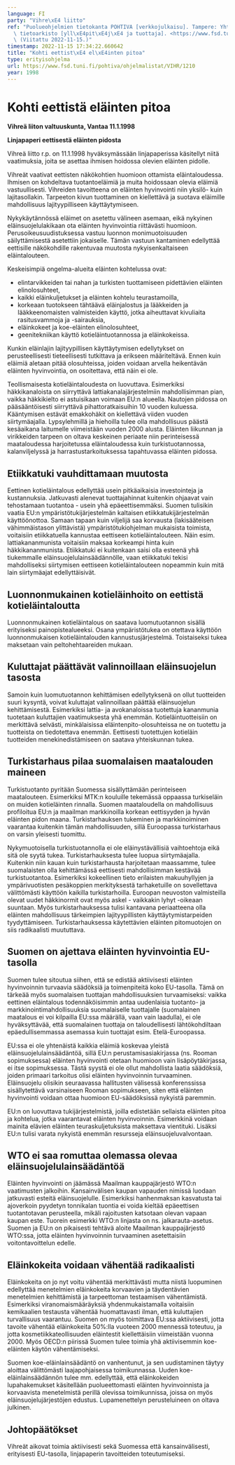```yaml
---
language: FI
party: "Vihre\xE4 liitto"
ref: "Puolueohjelmien tietokanta POHTIVA [verkkojulkaisu]. Tampere: Yhteiskuntatieteellinen\
  \ tietoarkisto [yll\xE4pit\xE4j\xE4 ja tuottaja]. <https://www.fsd.tuni.fi/pohtiva>.\
  \ (Viitattu 2022-11-15.)"
timestamp: 2022-11-15 17:34:22.660642
title: "Kohti eettist\xE4 el\xE4inten pitoa"
type: erityisohjelma
url: https://www.fsd.tuni.fi/pohtiva/ohjelmalistat/VIHR/1210
year: 1998
---
```



# Kohti eettistä eläinten pitoa


**Vihreä liiton valtuuskunta, Vantaa 11.1.1998**  

**Linjapaperi eettisestä eläinten pidosta**


Vihreä liitto r.p. on 11.1.1998 hyväksymässään linjapaperissa käsitellyt niitä vaatimuksia, joita se asettaa ihmisen hoidossa olevien eläinten pidolle.


Vihreät vaativat eettisten näkökohtien huomioon ottamista eläintaloudessa. Ihmisen on kohdeltava tuotantoeläimiä ja muita hoidossaan olevia eläimiä vastuullisesti. Vihreiden tavoitteena on eläinten hyvinvointi niin yksilö- kuin lajitasollakin. Tarpeeton kivun tuottaminen on kiellettävä ja suotava eläimille mahdollisuus lajityypilliseen käyttäytymiseen.


Nykykäytännössä eläimet on asetettu välineen asemaan, eikä nykyinen eläinsuojelulakikaan ota eläinten hyvinvointia riittävästi huomioon. Perusoikeusuudistuksessa vastuu luonnon monimuotoisuuden säilyttämisestä asetettiin jokaiselle. Tämän vastuun kantaminen edellyttää eettisille näkökohdille rakentuvaa muutosta nykyisenkaltaiseen eläintalouteen.


Keskeisimpiä ongelma-alueita eläinten kohtelussa ovat:


* elintarvikkeiden tai nahan ja turkisten tuottamiseen pidettävien eläinten elinolosuhteet,
* kaikki eläinkuljetukset ja eläinten kohtelu teurastamoilla,
* korkeaan tuotokseen tähtäävä eläinjalostus ja lääkkeiden ja lääkkeenomaisten valmisteiden käyttö, jotka aiheuttavat kivuliaita rasitusvammoja ja -sairauksia,
* eläinkokeet ja koe-eläinten elinolosuhteet,
* geenitekniikan käyttö kotieläintuotannossa ja eläinkokeissa.


Kunkin eläinlajin lajityypillisen käyttäytymisen edellytykset on perusteellisesti tieteellisesti tutkittava ja erikseen määriteltävä. Ennen kuin eläimiä aletaan pitää olosuhteissa, joiden voidaan arvella heikentävän eläinten hyvinvointia, on osoitettava, että näin ei ole.


Teollismaisesta kotieläintaloudesta on luovuttava. Esimerkiksi häkkikanaloista on siirryttävä lattiakanalajärjestelmiin mahdollisimman pian, vaikka häkkikielto ei astuisikaan voimaan EU:n alueella. Nautojen pidossa on pääsääntöisesti siirryttävä pihattoratkaisuihin 10 vuoden kuluessa. Kääntymisen estävät emakkohäkit on kiellettävä viiden vuoden siirtymäajalla. Lypsylehmillä ja hiehoilla tulee olla mahdollisuus päästä kesäaikana laitumelle viimeistään vuoden 2000 alusta. Eläinten liikunnan ja virikkeiden tarpeen on oltava keskeinen periaate niin perinteisessä maataloudessa harjoitetussa eläintaloudessa kuin turkistuotannossa, kalanviljelyssä ja harrastustarkoituksessa tapahtuvassa eläinten pidossa.


## Etiikkatuki vauhdittamaan muutosta


Eettinen kotieläintalous edellyttää usein pitkäaikaisia investointeja ja kustannuksia. Jatkuvasti alenevat tuottajahinnat kuitenkin ohjaavat vain tehostamaan tuotantoa - usein yhä epäeettisemmäksi. Suomen tulisikin vaatia EU:n ympäristötukijärjestelmän kaltaisen etiikkatukijärjestelmän käyttöönottoa. Samaan tapaan kuin viljelijä saa korvausta (lakisääteisen vähimmäistason ylittävistä) ympäristötukiohjelman mukaisista toimista, voitaisiin etiikkatuella kannustaa eettiseen kotieläintalouteen. Näin esim. lattiakananmunista voitaisiin maksaa korkeampi hinta kuin häkkikananmunista. Etiikkatuki ei kuitenkaan saisi olla esteenä yhä tiukemmalle eläinsuojelulainsäädännölle, vaan etiikkatuki tekisi mahdolliseksi siirtymisen eettiseen kotieläintalouteen nopeammin kuin mitä lain siirtymäajat edellyttäisivät.


## Luonnonmukainen kotieläinhoito on eettistä kotieläintaloutta


Luonnonmukainen kotieläintalous on saatava luomutuotannon sisällä erityiseksi painopistealueeksi. Osana ympäristötukea on otettava käyttöön luonnonmukaisen kotieläintalouden kannustusjärjestelmä. Toistaiseksi tukea maksetaan vain peltohehtaareiden mukaan.


## Kuluttajat päättävät valinnoillaan eläinsuojelun tasosta


Samoin kuin luomutuotannon kehittämisen edellytyksenä on ollut tuotteiden suuri kysyntä, voivat kuluttajat valinnoillaan päättää eläinsuojelun kehittämisestä. Esimerkiksi lattia- ja avokanaloissa tuotettuja kananmunia tuotetaan kuluttajien vaatimuksesta yhä enemmän. Kotieläintuotteisiin on merkittävä selvästi, minkälaisissa eläintenpito-olosuhteissa ne on tuotettu ja tuotteista on tiedotettava enemmän. Eettisesti tuotettujen kotieläin tuotteiden menekinedistämiseen on saatava yhteiskunnan tukea.


## Turkistarhaus pilaa suomalaisen maatalouden maineen


Turkistuotanto pyritään Suomessa sisällyttämään perinteiseen maatalouteen. Esimerkiksi MTK:n kouluille tekemässä oppaassa turkiseläin on muiden kotieläinten rinnalla. Suomen maataloudella on mahdollisuus profiloitua EU:n ja maailman markkinoilla korkean eettisyyden ja hyvän eläinten pidon maana. Turkistarhauksen tukeminen ja markkinoiminen vaarantaa kuitenkin tämän mahdollisuuden, sillä Euroopassa turkistarhaus on varsin yleisesti tuomittu.


Nykymuotoisella turkistuotannolla ei ole eläinystävällisiä vaihtoehtoja eikä sitä ole syytä tukea. Turkistarhauksesta tulee luopua siirtymäajalla. Kuitenkin niin kauan kuin turkistarhausta harjoitetaan maassamme, tulee suomalaisten olla kehittämässä eettisesti mahdollisimman kestävää turkistuotantoa. Esimerkiksi kokeellinen tieto erilaisten makuuhyllyjen ja ympärivuotisten pesäkoppien merkityksestä tarhaketuille on sovellettava välittömästi käyttöön kaikilla turkistarhoilla. Euroopan neuvoston valmisteilla olevat uudet häkkinormit ovat myös askel - vaikkakin lyhyt -oikeaan suuntaan. Myös turkistarhauksessa tulisi kantavana periaatteena olla eläinten mahdollisuus tärkeimpien lajityypillisten käyttäytymistarpeiden tyydyttämiseen. Turkistarhauksessa käytettävien eläinten pitomuotojen on siis radikaalisti muututtava.


## Suomen on ajettava eläinten hyvinvointia EU-tasolla


Suomen tulee sitoutua siihen, että se edistää aktiivisesti eläinten hyvinvoinnin turvaavia säädöksiä ja toimenpiteitä koko EU-tasolla. Tämä on tärkeää myös suomalaisen tuottajan mahdollisuuksien turvaamiseksi: vaikka eettinen eläintalous todennäköisimmin antaa uudenlaisia tuotanto- ja markkinointimahdollisuuksia suomalaiselle tuottajalle (suomalainen maatalous ei voi kilpailla EU:ssa määrällä, vaan vain laadulla), ei ole hyväksyttävää, että suomalainen tuottaja on taloudellisesti lähtökohdiltaan epäedullisemmassa asemassa kuin tuottajat esim. Etelä-Euroopassa.


EU:ssa ei ole yhtenäistä kaikkia eläimiä koskevaa yleistä eläinsuojelulainsäädäntöä, sillä EU:n perustamisasiakirjassa (ns. Rooman sopimuksessa) eläinten hyvinvointi otetaan huomioon vain lisäpöytäkirjassa, ei itse sopimuksessa. Tästä syystä ei ole ollut mahdollista laatia säädöksiä, joiden primaari tarkoitus olisi eläinten hyvinvoinnin turvaaminen. Eläinsuojelu olisikin seuraavassa hallitusten välisessä konferenssissa sisällytettävä varsinaiseen Rooman sopimukseen, siten että eläinten hyvinvointi voidaan ottaa huomioon EU-säädöksissä nykyistä paremmin.


EU:n on luovuttava tukijärjestelmistä, joilla edistetään sellaista eläinten pitoa ja kohtelua, jotka vaarantavat eläinten hyvinvoinnin. Esimerkkinä voidaan mainita elävien eläinten teuraskuljetuksista maksettava vientituki. Lisäksi EU:n tulisi varata nykyistä enemmän resursseja eläinsuojeluvalvontaan.


## WTO ei saa romuttaa olemassa olevaa eläinsuojelulainsäädäntöä


Eläinten hyvinvointi on jäämässä Maailman kauppajärjestö WTO:n vaatimusten jalkoihin. Kansainvälisen kaupan vapauden nimissä luodaan jatkuvasti esteitä eläinsuojelulle. Esimerkiksi hanhenmaksan kasvatusta tai ajoverkoin pyydetyn tonnikalan tuontia ei voida kieltää epäeettisen tuotantotavan perusteella, mikäli rajoitusten katsotaan olevan vapaan kaupan este. Tuorein esimerkki WTO:n linjasta on ns. jalkarauta-asetus. Suomen ja EU:n on pikaisesti tehtävä aloite Maailman kauppajärjestö WTO:ssa, jotta eläinten hyvinvoinnin turvaaminen asetettaisiin voitontavoittelun edelle.


## Eläinkokeita voidaan vähentää radikaalisti


Eläinkokeita on jo nyt voitu vähentää merkittävästi mutta niistä luopuminen edellyttää menetelmien eläinkokeita korvaavien ja täydentävien menetelmien kehittämistä ja tarpeettoman testaamisen vähentämistä. Esimerkiksi viranomaismääräyksiä yhdenmukaistamalla voitaisiin kemikaalien testausta vähentää huomattavasti ilman, että kuluttajien turvallisuus vaarantuu. Suomen on myös toimittava EU:ssa aktiivisesti, jotta tavoite vähentää eläinkokeita 50%:lla vuoteen 2000 mennessä toteutuu, ja jotta kosmetiikkateollisuuden eläintestit kiellettäisiin viimeistään vuonna 2000. Myös OECD:n piirissä Suomen tulee toimia yhä aktiivisemmin koe-eläinten käytön vähentämiseksi.


Suomen koe-eläinlainsäädäntö on vanhentunut, ja sen uudistaminen täytyy aloittaa välittömästi laajapohjaisessa toimikunnassa. Uuden koe-eläinlainsäädännön tulee mm. edellyttää, että eläinkokeiden lupahakemukset käsitellään puolueettomasti eläinten hyvinvoinnista ja korvaavista menetelmistä perillä olevissa toimikunnissa, joissa on myös eläinsuojelujärjestöjen edustus. Lupamenettelyn perusteluineen on oltava julkinen.


## Johtopäätökset


Vihreät aikovat toimia aktiivisesti sekä Suomessa että kansainvälisesti, erityisesti EU-tasolla, linjapaperin tavoitteiden toteutumiseksi.



